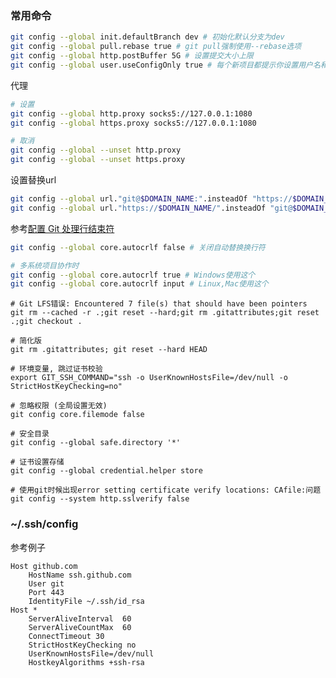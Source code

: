 ### 常用命令
```bash
git config --global init.defaultBranch dev # 初始化默认分支为dev
git config --global pull.rebase true # git pull强制使用--rebase选项
git config --global http.postBuffer 5G # 设置提交大小上限
git config --global user.useConfigOnly true # 每个新项目都提示你设置用户名和邮箱，而不是自动使用全局配置
```

代理
```bash
# 设置
git config --global http.proxy socks5://127.0.0.1:1080
git config --global https.proxy socks5://127.0.0.1:1080

# 取消
git config --global --unset http.proxy
git config --global --unset https.proxy

```

设置替换url
```bash
git config --global url."git@$DOMAIN_NAME:".insteadOf "https://$DOMAIN_NAME/" # ssh 替换 https
git config --global url."https://$DOMAIN_NAME/".insteadOf "git@$DOMAIN_NAME:" # https 替换 ssh
```

参考[配置 Git 处理行结束符](https://docs.github.com/zh/get-started/getting-started-with-git/configuring-git-to-handle-line-endings)
```bash
git config --global core.autocrlf false # 关闭自动替换换行符

# 多系统项目协作时
git config --global core.autocrlf true # Windows使用这个
git config --global core.autocrlf input # Linux,Mac使用这个
```

```shell
# Git LFS错误: Encountered 7 file(s) that should have been pointers
git rm --cached -r .;git reset --hard;git rm .gitattributes;git reset .;git checkout .

# 简化版
git rm .gitattributes; git reset --hard HEAD
```

```shell
# 环境变量, 跳过证书校验
export GIT_SSH_COMMAND="ssh -o UserKnownHostsFile=/dev/null -o StrictHostKeyChecking=no"
```

```shell
# 忽略权限 (全局设置无效)
git config core.filemode false
```

```shell
# 安全目录
git config --global safe.directory '*'
```

```shell
# 证书设置存储
git config --global credential.helper store
```

```shell
# 使用git时候出现error setting certificate verify locations: CAfile:问题
git config --system http.sslverify false
```

### ~/.ssh/config
参考例子
```config
Host github.com
    HostName ssh.github.com
    User git
    Port 443
    IdentityFile ~/.ssh/id_rsa
Host *
    ServerAliveInterval  60
    ServerAliveCountMax  60
    ConnectTimeout 30
    StrictHostKeyChecking no
    UserKnownHostsFile=/dev/null
    HostkeyAlgorithms +ssh-rsa
```